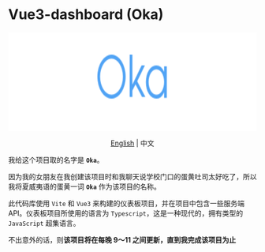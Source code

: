 # Vue3-dashboard (Oka)

<img src="https://github.com/wingsico/vue3-dashboard/blob/main/docs/assets/oka-logo.png?raw=true" alt="oka" height="200" align="center" />

<p style="text-align: center;"><a href="https://github.com/wingsico/vue3-dashboard/tree/main/README.md" alt="English">English</a> | 中文</p>

我给这个项目取的名字是 **`Oka`**。

因为我的女朋友在我创建该项目时和我聊天说学校门口的蛋黄吐司太好吃了，所以我将夏威夷语的蛋黄一词 **`Oka`** 作为该项目的名称。

此代码库使用 `Vite` 和 `Vue3` 来构建的仪表板项目，并在项目中包含一些服务端 API。仪表板项目所使用的语言为 `Typescript`，这是一种现代的，拥有类型的 `JavaScript` 超集语言。

不出意外的话，则**该项目将在每晚 9〜11 之间更新，直到我完成该项目为止**
